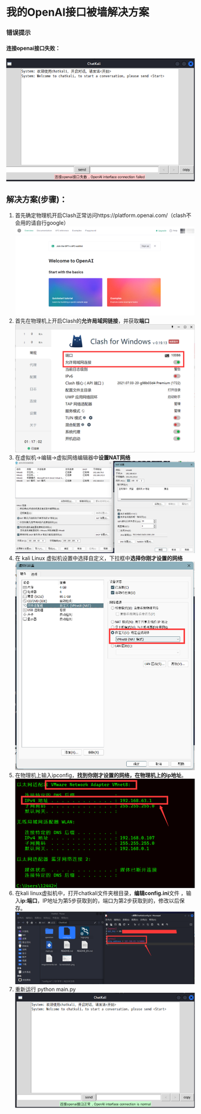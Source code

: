 # 我的OpenAI接口被墙解决方案
### 错误提示
#### 连接openai接口失败：
![img_1.png](0.png)
## 解决方案(步骤)：
1. 首先确定物理机开启Clash正常访问https://platform.openai.com/（clash不会用的请自行google）
![img_5.png](1.png)
2. 首先在物理机上开启Clash的**允许局域网链接**，并获取**端口**
![img_7.png](2.png)
3. 在虚拟机→编辑→虚拟网络编辑器中**设置NAT网络**
![img_2.png](3.png)
4. 在 kali Linux 虚拟机设置中选择自定义，下拉框中**选择你刚才设置的网络**
![img.png](4.png)
5. 在物理机上输入ipconfig，**找到你刚才设置的网络，在物理机上的ip地址**。
![img_3.png](5.png)
6. 在kali linux虚拟机中，打开chatkali文件夹根目录，**编辑config.ini**文件 ，输入**ip:端口**，IP地址为第5步获取到的，端口为第2步获取到的，修改以后保存。
![img_4.png](6.png)
7. 重新运行 python main.py
![img_8.png](7.png)